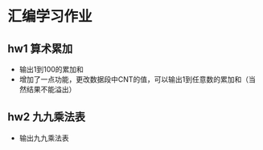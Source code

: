 # 汇编学习作业
## hw1 算术累加
- 输出1到100的累加和
- 增加了一点功能，更改数据段中CNT的值，可以输出1到任意数的累加和（当然结果不能溢出）
## hw2 九九乘法表
- 输出九九乘法表
